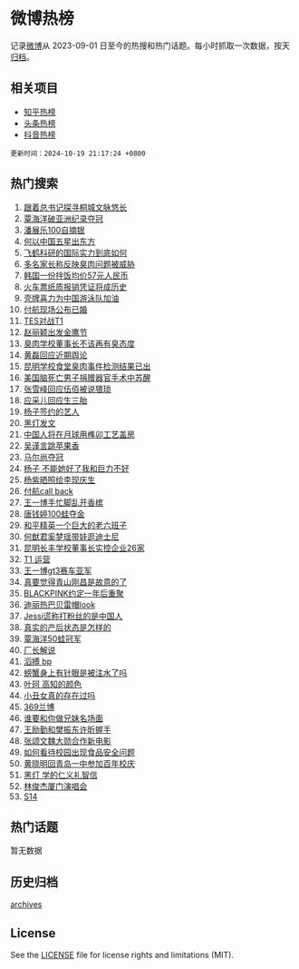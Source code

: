 # 微博热榜

记录[微博](https://www.weibo.com)从 2023-09-01 日至今的热搜和热门话题。每小时抓取一次数据，按天[归档](archives)。

## 相关项目

- [知乎热榜](https://github.com/hotarchive/zhihu)
- [头条热榜](https://github.com/hotarchive/toutiao)
- [抖音热榜](https://github.com/hotarchive/douyin)


`更新时间：2024-10-19 21:17:24 +0800`

## 热门搜索

1. [跟着总书记探寻桐城文脉悠长](https://m.weibo.cn/search?containerid=100103type%3D1%26t%3D10%26q%3D%23%E8%B7%9F%E7%9D%80%E6%80%BB%E4%B9%A6%E8%AE%B0%E6%8E%A2%E5%AF%BB%E6%A1%90%E5%9F%8E%E6%96%87%E8%84%89%E6%82%A0%E9%95%BF%23&stream_entry_id=51&isnewpage=1&extparam=seat%3D1%26pos%3D0%26cate%3D10103%26filter_type%3Drealtimehot%26q%3D%2523%25E8%25B7%259F%25E7%259D%2580%25E6%2580%25BB%25E4%25B9%25A6%25E8%25AE%25B0%25E6%258E%25A2%25E5%25AF%25BB%25E6%25A1%2590%25E5%259F%258E%25E6%2596%2587%25E8%2584%2589%25E6%2582%25A0%25E9%2595%25BF%2523%26dgr%3D0%26stream_entry_id%3D51%26c_type%3D51%26display_time%3D1729343843%26pre_seqid%3D172934384299302378085147)
1. [覃海洋破亚洲纪录夺冠](https://m.weibo.cn/search?containerid=100103type%3D1%26t%3D10%26q%3D%23%E8%A6%83%E6%B5%B7%E6%B4%8B%E7%A0%B4%E4%BA%9A%E6%B4%B2%E7%BA%AA%E5%BD%95%E5%A4%BA%E5%86%A0%23&stream_entry_id=31&isnewpage=1&extparam=seat%3D1%26flag%3D1%26realpos%3D1%26lcate%3D5001%26band_rank%3D1%26c_type%3D31%26cate%3D5001%26pos%3D0%26q%3D%2523%25E8%25A6%2583%25E6%25B5%25B7%25E6%25B4%258B%25E7%25A0%25B4%25E4%25BA%259A%25E6%25B4%25B2%25E7%25BA%25AA%25E5%25BD%2595%25E5%25A4%25BA%25E5%2586%25A0%2523%26dgr%3D0%26stream_entry_id%3D31%26filter_type%3Drealtimehot%26display_time%3D1729343843%26pre_seqid%3D172934384299302378085147)
1. [潘展乐100自摘银](https://m.weibo.cn/search?containerid=100103type%3D1%26t%3D10%26q%3D%23%E6%BD%98%E5%B1%95%E4%B9%90100%E8%87%AA%E6%91%98%E9%93%B6%23&stream_entry_id=31&isnewpage=1&extparam=seat%3D1%26flag%3D1%26realpos%3D2%26lcate%3D5001%26band_rank%3D2%26c_type%3D31%26cate%3D5001%26pos%3D1%26q%3D%2523%25E6%25BD%2598%25E5%25B1%2595%25E4%25B9%2590100%25E8%2587%25AA%25E6%2591%2598%25E9%2593%25B6%2523%26dgr%3D0%26stream_entry_id%3D31%26filter_type%3Drealtimehot%26display_time%3D1729343843%26pre_seqid%3D172934384299302378085147)
1. [何以中国五星出东方](https://m.weibo.cn/search?containerid=100103type%3D1%26t%3D10%26q%3D%23%E4%BD%95%E4%BB%A5%E4%B8%AD%E5%9B%BD%E4%BA%94%E6%98%9F%E5%87%BA%E4%B8%9C%E6%96%B9%23&stream_entry_id=31&isnewpage=1&extparam=seat%3D1%26flag%3D0%26realpos%3D3%26lcate%3D5001%26band_rank%3D3%26c_type%3D31%26cate%3D5001%26pos%3D2%26q%3D%2523%25E4%25BD%2595%25E4%25BB%25A5%25E4%25B8%25AD%25E5%259B%25BD%25E4%25BA%2594%25E6%2598%259F%25E5%2587%25BA%25E4%25B8%259C%25E6%2596%25B9%2523%26dgr%3D0%26stream_entry_id%3D31%26filter_type%3Drealtimehot%26display_time%3D1729343843%26pre_seqid%3D172934384299302378085147)
1. [飞鹤科研的国际实力到底如何](https://m.weibo.cn/search?containerid=100103type%3D1%26t%3D10%26q%3D%23%E9%A3%9E%E9%B9%A4%E7%A7%91%E7%A0%94%E7%9A%84%E5%9B%BD%E9%99%85%E5%AE%9E%E5%8A%9B%E5%88%B0%E5%BA%95%E5%A6%82%E4%BD%95%23&stream_entry_id=31&isnewpage=1&extparam=seat%3D1%26is_ad_pos%3D1%26filter_type%3Drealtimehot%26adid%3D259720%26lcate%3D5001%26band_rank%3D4%26c_type%3D31%26cate%3D5001%26pos%3D3%26q%3D%2523%25E9%25A3%259E%25E9%25B9%25A4%25E7%25A7%2591%25E7%25A0%2594%25E7%259A%2584%25E5%259B%25BD%25E9%2599%2585%25E5%25AE%259E%25E5%258A%259B%25E5%2588%25B0%25E5%25BA%2595%25E5%25A6%2582%25E4%25BD%2595%2523%26dgr%3D0%26stream_entry_id%3D31%26topic_ad%3D1%26display_time%3D1729343843%26pre_seqid%3D172934384299302378085147)
1. [多名家长称反映臭肉问题被威胁](https://m.weibo.cn/search?containerid=100103type%3D1%26t%3D10%26q%3D%23%E5%A4%9A%E5%90%8D%E5%AE%B6%E9%95%BF%E7%A7%B0%E5%8F%8D%E6%98%A0%E8%87%AD%E8%82%89%E9%97%AE%E9%A2%98%E8%A2%AB%E5%A8%81%E8%83%81%23&stream_entry_id=31&isnewpage=1&extparam=seat%3D1%26flag%3D0%26realpos%3D4%26lcate%3D5001%26band_rank%3D4%26c_type%3D31%26cate%3D5001%26pos%3D4%26q%3D%2523%25E5%25A4%259A%25E5%2590%258D%25E5%25AE%25B6%25E9%2595%25BF%25E7%25A7%25B0%25E5%258F%258D%25E6%2598%25A0%25E8%2587%25AD%25E8%2582%2589%25E9%2597%25AE%25E9%25A2%2598%25E8%25A2%25AB%25E5%25A8%2581%25E8%2583%2581%2523%26dgr%3D0%26stream_entry_id%3D31%26filter_type%3Drealtimehot%26display_time%3D1729343843%26pre_seqid%3D172934384299302378085147)
1. [韩国一份拌饭均价57元人民币](https://m.weibo.cn/search?containerid=100103type%3D1%26t%3D10%26q%3D%23%E9%9F%A9%E5%9B%BD%E4%B8%80%E4%BB%BD%E6%8B%8C%E9%A5%AD%E5%9D%87%E4%BB%B757%E5%85%83%E4%BA%BA%E6%B0%91%E5%B8%81%23&stream_entry_id=31&isnewpage=1&extparam=seat%3D1%26flag%3D0%26realpos%3D5%26lcate%3D5001%26band_rank%3D5%26c_type%3D31%26cate%3D5001%26pos%3D5%26q%3D%2523%25E9%259F%25A9%25E5%259B%25BD%25E4%25B8%2580%25E4%25BB%25BD%25E6%258B%258C%25E9%25A5%25AD%25E5%259D%2587%25E4%25BB%25B757%25E5%2585%2583%25E4%25BA%25BA%25E6%25B0%2591%25E5%25B8%2581%2523%26dgr%3D0%26stream_entry_id%3D31%26filter_type%3Drealtimehot%26display_time%3D1729343843%26pre_seqid%3D172934384299302378085147)
1. [火车票纸质报销凭证将成历史](https://m.weibo.cn/search?containerid=100103type%3D1%26t%3D10%26q%3D%23%E7%81%AB%E8%BD%A6%E7%A5%A8%E7%BA%B8%E8%B4%A8%E6%8A%A5%E9%94%80%E5%87%AD%E8%AF%81%E5%B0%86%E6%88%90%E5%8E%86%E5%8F%B2%23&stream_entry_id=31&isnewpage=1&extparam=seat%3D1%26flag%3D0%26realpos%3D6%26lcate%3D5001%26band_rank%3D6%26c_type%3D31%26cate%3D5001%26pos%3D6%26q%3D%2523%25E7%2581%25AB%25E8%25BD%25A6%25E7%25A5%25A8%25E7%25BA%25B8%25E8%25B4%25A8%25E6%258A%25A5%25E9%2594%2580%25E5%2587%25AD%25E8%25AF%2581%25E5%25B0%2586%25E6%2588%2590%25E5%258E%2586%25E5%258F%25B2%2523%26dgr%3D0%26stream_entry_id%3D31%26filter_type%3Drealtimehot%26display_time%3D1729343843%26pre_seqid%3D172934384299302378085147)
1. [壳牌喜力为中国游泳队加油](https://m.weibo.cn/search?containerid=100103type%3D1%26t%3D10%26q%3D%23%E5%A3%B3%E7%89%8C%E5%96%9C%E5%8A%9B%E4%B8%BA%E4%B8%AD%E5%9B%BD%E6%B8%B8%E6%B3%B3%E9%98%9F%E5%8A%A0%E6%B2%B9%23&stream_entry_id=31&isnewpage=1&extparam=seat%3D1%26is_ad_pos%3D1%26filter_type%3Drealtimehot%26adid%3D259535%26lcate%3D5001%26band_rank%3D7%26c_type%3D31%26cate%3D5001%26pos%3D7%26q%3D%2523%25E5%25A3%25B3%25E7%2589%258C%25E5%2596%259C%25E5%258A%259B%25E4%25B8%25BA%25E4%25B8%25AD%25E5%259B%25BD%25E6%25B8%25B8%25E6%25B3%25B3%25E9%2598%259F%25E5%258A%25A0%25E6%25B2%25B9%2523%26dgr%3D0%26stream_entry_id%3D31%26topic_ad%3D1%26display_time%3D1729343843%26pre_seqid%3D172934384299302378085147)
1. [付航现场公布已婚](https://m.weibo.cn/search?containerid=100103type%3D1%26t%3D10%26q%3D%E4%BB%98%E8%88%AA%E7%8E%B0%E5%9C%BA%E5%85%AC%E5%B8%83%E5%B7%B2%E5%A9%9A&stream_entry_id=31&isnewpage=1&extparam=seat%3D1%26flag%3D0%26realpos%3D7%26lcate%3D5001%26band_rank%3D7%26c_type%3D31%26cate%3D5001%26pos%3D8%26q%3D%25E4%25BB%2598%25E8%2588%25AA%25E7%258E%25B0%25E5%259C%25BA%25E5%2585%25AC%25E5%25B8%2583%25E5%25B7%25B2%25E5%25A9%259A%26dgr%3D0%26stream_entry_id%3D31%26filter_type%3Drealtimehot%26display_time%3D1729343843%26pre_seqid%3D172934384299302378085147)
1. [TES对战T1](https://m.weibo.cn/search?containerid=100103type%3D1%26t%3D10%26q%3D%23TES%E5%AF%B9%E6%88%98T1%23&stream_entry_id=31&isnewpage=1&extparam=seat%3D1%26flag%3D0%26realpos%3D8%26lcate%3D5001%26band_rank%3D8%26c_type%3D31%26cate%3D5001%26pos%3D9%26q%3D%2523TES%25E5%25AF%25B9%25E6%2588%2598T1%2523%26dgr%3D0%26stream_entry_id%3D31%26filter_type%3Drealtimehot%26display_time%3D1729343843%26pre_seqid%3D172934384299302378085147)
1. [赵丽颖出发金鹰节](https://m.weibo.cn/search?containerid=100103type%3D1%26t%3D10%26q%3D%23%E8%B5%B5%E4%B8%BD%E9%A2%96%E5%87%BA%E5%8F%91%E9%87%91%E9%B9%B0%E8%8A%82%23&stream_entry_id=31&isnewpage=1&extparam=seat%3D1%26flag%3D1%26realpos%3D9%26lcate%3D5001%26band_rank%3D9%26c_type%3D31%26cate%3D5001%26pos%3D10%26q%3D%2523%25E8%25B5%25B5%25E4%25B8%25BD%25E9%25A2%2596%25E5%2587%25BA%25E5%258F%2591%25E9%2587%2591%25E9%25B9%25B0%25E8%258A%2582%2523%26dgr%3D0%26stream_entry_id%3D31%26filter_type%3Drealtimehot%26display_time%3D1729343843%26pre_seqid%3D172934384299302378085147)
1. [臭肉学校董事长不该再有臭态度](https://m.weibo.cn/search?containerid=100103type%3D1%26t%3D10%26q%3D%23%E8%87%AD%E8%82%89%E5%AD%A6%E6%A0%A1%E8%91%A3%E4%BA%8B%E9%95%BF%E4%B8%8D%E8%AF%A5%E5%86%8D%E6%9C%89%E8%87%AD%E6%80%81%E5%BA%A6%23&stream_entry_id=31&isnewpage=1&extparam=seat%3D1%26flag%3D1%26realpos%3D10%26lcate%3D5001%26band_rank%3D10%26c_type%3D31%26cate%3D5001%26pos%3D11%26q%3D%2523%25E8%2587%25AD%25E8%2582%2589%25E5%25AD%25A6%25E6%25A0%25A1%25E8%2591%25A3%25E4%25BA%258B%25E9%2595%25BF%25E4%25B8%258D%25E8%25AF%25A5%25E5%2586%258D%25E6%259C%2589%25E8%2587%25AD%25E6%2580%2581%25E5%25BA%25A6%2523%26dgr%3D0%26stream_entry_id%3D31%26filter_type%3Drealtimehot%26display_time%3D1729343843%26pre_seqid%3D172934384299302378085147)
1. [黄磊回应近期舆论](https://m.weibo.cn/search?containerid=100103type%3D1%26t%3D10%26q%3D%23%E9%BB%84%E7%A3%8A%E5%9B%9E%E5%BA%94%E8%BF%91%E6%9C%9F%E8%88%86%E8%AE%BA%23&stream_entry_id=31&isnewpage=1&extparam=seat%3D1%26flag%3D2%26realpos%3D11%26lcate%3D5001%26band_rank%3D11%26c_type%3D31%26cate%3D5001%26pos%3D12%26q%3D%2523%25E9%25BB%2584%25E7%25A3%258A%25E5%259B%259E%25E5%25BA%2594%25E8%25BF%2591%25E6%259C%259F%25E8%2588%2586%25E8%25AE%25BA%2523%26dgr%3D0%26stream_entry_id%3D31%26filter_type%3Drealtimehot%26display_time%3D1729343843%26pre_seqid%3D172934384299302378085147)
1. [昆明学校食堂臭肉事件检测结果已出](https://m.weibo.cn/search?containerid=100103type%3D1%26t%3D10%26q%3D%23%E6%98%86%E6%98%8E%E5%AD%A6%E6%A0%A1%E9%A3%9F%E5%A0%82%E8%87%AD%E8%82%89%E4%BA%8B%E4%BB%B6%E6%A3%80%E6%B5%8B%E7%BB%93%E6%9E%9C%E5%B7%B2%E5%87%BA%23&stream_entry_id=31&isnewpage=1&extparam=seat%3D1%26flag%3D1%26realpos%3D12%26lcate%3D5001%26band_rank%3D12%26c_type%3D31%26cate%3D5001%26pos%3D13%26q%3D%2523%25E6%2598%2586%25E6%2598%258E%25E5%25AD%25A6%25E6%25A0%25A1%25E9%25A3%259F%25E5%25A0%2582%25E8%2587%25AD%25E8%2582%2589%25E4%25BA%258B%25E4%25BB%25B6%25E6%25A3%2580%25E6%25B5%258B%25E7%25BB%2593%25E6%259E%259C%25E5%25B7%25B2%25E5%2587%25BA%2523%26dgr%3D0%26stream_entry_id%3D31%26filter_type%3Drealtimehot%26display_time%3D1729343843%26pre_seqid%3D172934384299302378085147)
1. [美国脑死亡男子捐赠器官手术中苏醒](https://m.weibo.cn/search?containerid=100103type%3D1%26t%3D10%26q%3D%23%E7%BE%8E%E5%9B%BD%E8%84%91%E6%AD%BB%E4%BA%A1%E7%94%B7%E5%AD%90%E6%8D%90%E8%B5%A0%E5%99%A8%E5%AE%98%E6%89%8B%E6%9C%AF%E4%B8%AD%E8%8B%8F%E9%86%92%23&stream_entry_id=31&isnewpage=1&extparam=seat%3D1%26flag%3D2%26realpos%3D13%26lcate%3D5001%26band_rank%3D13%26c_type%3D31%26cate%3D5001%26pos%3D14%26q%3D%2523%25E7%25BE%258E%25E5%259B%25BD%25E8%2584%2591%25E6%25AD%25BB%25E4%25BA%25A1%25E7%2594%25B7%25E5%25AD%2590%25E6%258D%2590%25E8%25B5%25A0%25E5%2599%25A8%25E5%25AE%2598%25E6%2589%258B%25E6%259C%25AF%25E4%25B8%25AD%25E8%258B%258F%25E9%2586%2592%2523%26dgr%3D0%26stream_entry_id%3D31%26filter_type%3Drealtimehot%26display_time%3D1729343843%26pre_seqid%3D172934384299302378085147)
1. [张雪峰回应伍佰被说猥琐](https://m.weibo.cn/search?containerid=100103type%3D1%26t%3D10%26q%3D%23%E5%BC%A0%E9%9B%AA%E5%B3%B0%E5%9B%9E%E5%BA%94%E4%BC%8D%E4%BD%B0%E8%A2%AB%E8%AF%B4%E7%8C%A5%E7%90%90%23&stream_entry_id=31&isnewpage=1&extparam=seat%3D1%26flag%3D2%26realpos%3D14%26lcate%3D5001%26band_rank%3D14%26c_type%3D31%26cate%3D5001%26pos%3D15%26q%3D%2523%25E5%25BC%25A0%25E9%259B%25AA%25E5%25B3%25B0%25E5%259B%259E%25E5%25BA%2594%25E4%25BC%258D%25E4%25BD%25B0%25E8%25A2%25AB%25E8%25AF%25B4%25E7%258C%25A5%25E7%2590%2590%2523%26dgr%3D0%26stream_entry_id%3D31%26filter_type%3Drealtimehot%26display_time%3D1729343843%26pre_seqid%3D172934384299302378085147)
1. [应采儿回应生三胎](https://m.weibo.cn/search?containerid=100103type%3D1%26t%3D10%26q%3D%E5%BA%94%E9%87%87%E5%84%BF%E5%9B%9E%E5%BA%94%E7%94%9F%E4%B8%89%E8%83%8E&stream_entry_id=31&isnewpage=1&extparam=seat%3D1%26flag%3D2%26realpos%3D15%26lcate%3D5001%26band_rank%3D15%26c_type%3D31%26cate%3D5001%26pos%3D16%26q%3D%25E5%25BA%2594%25E9%2587%2587%25E5%2584%25BF%25E5%259B%259E%25E5%25BA%2594%25E7%2594%259F%25E4%25B8%2589%25E8%2583%258E%26dgr%3D0%26stream_entry_id%3D31%26filter_type%3Drealtimehot%26display_time%3D1729343843%26pre_seqid%3D172934384299302378085147)
1. [杨子签约的艺人](https://m.weibo.cn/search?containerid=100103type%3D1%26t%3D10%26q%3D%23%E6%9D%A8%E5%AD%90%E7%AD%BE%E7%BA%A6%E7%9A%84%E8%89%BA%E4%BA%BA%23&stream_entry_id=31&isnewpage=1&extparam=seat%3D1%26flag%3D0%26realpos%3D16%26lcate%3D5001%26band_rank%3D16%26c_type%3D31%26cate%3D5001%26pos%3D17%26q%3D%2523%25E6%259D%25A8%25E5%25AD%2590%25E7%25AD%25BE%25E7%25BA%25A6%25E7%259A%2584%25E8%2589%25BA%25E4%25BA%25BA%2523%26dgr%3D0%26stream_entry_id%3D31%26filter_type%3Drealtimehot%26display_time%3D1729343843%26pre_seqid%3D172934384299302378085147)
1. [黑灯发文](https://m.weibo.cn/search?containerid=100103type%3D1%26t%3D10%26q%3D%23%E9%BB%91%E7%81%AF%E5%8F%91%E6%96%87%23&stream_entry_id=31&isnewpage=1&extparam=seat%3D1%26flag%3D0%26realpos%3D17%26lcate%3D5001%26band_rank%3D17%26c_type%3D31%26cate%3D5001%26pos%3D18%26q%3D%2523%25E9%25BB%2591%25E7%2581%25AF%25E5%258F%2591%25E6%2596%2587%2523%26dgr%3D0%26stream_entry_id%3D31%26filter_type%3Drealtimehot%26display_time%3D1729343843%26pre_seqid%3D172934384299302378085147)
1. [中国人将在月球用榫卯工艺盖房](https://m.weibo.cn/search?containerid=100103type%3D1%26t%3D10%26q%3D%23%E4%B8%AD%E5%9B%BD%E4%BA%BA%E5%B0%86%E5%9C%A8%E6%9C%88%E7%90%83%E7%94%A8%E6%A6%AB%E5%8D%AF%E5%B7%A5%E8%89%BA%E7%9B%96%E6%88%BF%23&stream_entry_id=31&isnewpage=1&extparam=seat%3D1%26flag%3D0%26realpos%3D18%26lcate%3D5001%26band_rank%3D18%26c_type%3D31%26cate%3D5001%26pos%3D19%26q%3D%2523%25E4%25B8%25AD%25E5%259B%25BD%25E4%25BA%25BA%25E5%25B0%2586%25E5%259C%25A8%25E6%259C%2588%25E7%2590%2583%25E7%2594%25A8%25E6%25A6%25AB%25E5%258D%25AF%25E5%25B7%25A5%25E8%2589%25BA%25E7%259B%2596%25E6%2588%25BF%2523%26dgr%3D0%26stream_entry_id%3D31%26filter_type%3Drealtimehot%26display_time%3D1729343843%26pre_seqid%3D172934384299302378085147)
1. [吴谨言跳苹果香](https://m.weibo.cn/search?containerid=100103type%3D1%26t%3D10%26q%3D%23%E5%90%B4%E8%B0%A8%E8%A8%80%E8%B7%B3%E8%8B%B9%E6%9E%9C%E9%A6%99%23&stream_entry_id=31&isnewpage=1&extparam=seat%3D1%26flag%3D0%26realpos%3D19%26lcate%3D5001%26band_rank%3D19%26c_type%3D31%26cate%3D5001%26pos%3D20%26q%3D%2523%25E5%2590%25B4%25E8%25B0%25A8%25E8%25A8%2580%25E8%25B7%25B3%25E8%258B%25B9%25E6%259E%259C%25E9%25A6%2599%2523%26dgr%3D0%26stream_entry_id%3D31%26filter_type%3Drealtimehot%26display_time%3D1729343843%26pre_seqid%3D172934384299302378085147)
1. [马尔尚夺冠](https://m.weibo.cn/search?containerid=100103type%3D1%26t%3D10%26q%3D%E9%A9%AC%E5%B0%94%E5%B0%9A%E5%A4%BA%E5%86%A0&stream_entry_id=31&isnewpage=1&extparam=seat%3D1%26flag%3D1%26realpos%3D20%26lcate%3D5001%26band_rank%3D20%26c_type%3D31%26cate%3D5001%26pos%3D21%26q%3D%25E9%25A9%25AC%25E5%25B0%2594%25E5%25B0%259A%25E5%25A4%25BA%25E5%2586%25A0%26dgr%3D0%26stream_entry_id%3D31%26filter_type%3Drealtimehot%26display_time%3D1729343843%26pre_seqid%3D172934384299302378085147)
1. [杨子 不能她好了我和巨力不好](https://m.weibo.cn/search?containerid=100103type%3D1%26t%3D10%26q%3D%E6%9D%A8%E5%AD%90+%E4%B8%8D%E8%83%BD%E5%A5%B9%E5%A5%BD%E4%BA%86%E6%88%91%E5%92%8C%E5%B7%A8%E5%8A%9B%E4%B8%8D%E5%A5%BD&stream_entry_id=31&isnewpage=1&extparam=seat%3D1%26flag%3D2%26realpos%3D21%26lcate%3D5001%26band_rank%3D21%26c_type%3D31%26cate%3D5001%26pos%3D22%26q%3D%25E6%259D%25A8%25E5%25AD%2590%2520%25E4%25B8%258D%25E8%2583%25BD%25E5%25A5%25B9%25E5%25A5%25BD%25E4%25BA%2586%25E6%2588%2591%25E5%2592%258C%25E5%25B7%25A8%25E5%258A%259B%25E4%25B8%258D%25E5%25A5%25BD%26dgr%3D0%26stream_entry_id%3D31%26filter_type%3Drealtimehot%26display_time%3D1729343843%26pre_seqid%3D172934384299302378085147)
1. [杨紫晒照给李现庆生](https://m.weibo.cn/search?containerid=100103type%3D1%26t%3D10%26q%3D%23%E6%9D%A8%E7%B4%AB%E6%99%92%E7%85%A7%E7%BB%99%E6%9D%8E%E7%8E%B0%E5%BA%86%E7%94%9F%23&stream_entry_id=31&isnewpage=1&extparam=seat%3D1%26flag%3D0%26realpos%3D22%26lcate%3D5001%26band_rank%3D22%26c_type%3D31%26cate%3D5001%26pos%3D23%26q%3D%2523%25E6%259D%25A8%25E7%25B4%25AB%25E6%2599%2592%25E7%2585%25A7%25E7%25BB%2599%25E6%259D%258E%25E7%258E%25B0%25E5%25BA%2586%25E7%2594%259F%2523%26dgr%3D0%26stream_entry_id%3D31%26filter_type%3Drealtimehot%26display_time%3D1729343843%26pre_seqid%3D172934384299302378085147)
1. [付航call back](https://m.weibo.cn/search?containerid=100103type%3D1%26t%3D10%26q%3D%E4%BB%98%E8%88%AAcall+back&stream_entry_id=31&isnewpage=1&extparam=seat%3D1%26flag%3D0%26realpos%3D23%26lcate%3D5001%26band_rank%3D23%26c_type%3D31%26cate%3D5001%26pos%3D24%26q%3D%25E4%25BB%2598%25E8%2588%25AAcall%2520back%26dgr%3D0%26stream_entry_id%3D31%26filter_type%3Drealtimehot%26display_time%3D1729343843%26pre_seqid%3D172934384299302378085147)
1. [王一博手忙脚乱开香槟](https://m.weibo.cn/search?containerid=100103type%3D1%26t%3D10%26q%3D%23%E7%8E%8B%E4%B8%80%E5%8D%9A%E6%89%8B%E5%BF%99%E8%84%9A%E4%B9%B1%E5%BC%80%E9%A6%99%E6%A7%9F%23&stream_entry_id=31&isnewpage=1&extparam=seat%3D1%26flag%3D1%26realpos%3D24%26lcate%3D5001%26band_rank%3D24%26c_type%3D31%26cate%3D5001%26pos%3D25%26q%3D%2523%25E7%258E%258B%25E4%25B8%2580%25E5%258D%259A%25E6%2589%258B%25E5%25BF%2599%25E8%2584%259A%25E4%25B9%25B1%25E5%25BC%2580%25E9%25A6%2599%25E6%25A7%259F%2523%26dgr%3D0%26stream_entry_id%3D31%26filter_type%3Drealtimehot%26display_time%3D1729343843%26pre_seqid%3D172934384299302378085147)
1. [唐钱婷100蛙夺金](https://m.weibo.cn/search?containerid=100103type%3D1%26t%3D10%26q%3D%23%E5%94%90%E9%92%B1%E5%A9%B7100%E8%9B%99%E5%A4%BA%E9%87%91%23&stream_entry_id=31&isnewpage=1&extparam=seat%3D1%26flag%3D1%26realpos%3D25%26lcate%3D5001%26band_rank%3D25%26c_type%3D31%26cate%3D5001%26pos%3D26%26q%3D%2523%25E5%2594%2590%25E9%2592%25B1%25E5%25A9%25B7100%25E8%259B%2599%25E5%25A4%25BA%25E9%2587%2591%2523%26dgr%3D0%26stream_entry_id%3D31%26filter_type%3Drealtimehot%26display_time%3D1729343843%26pre_seqid%3D172934384299302378085147)
1. [和平精英一个巨大的老六班子](https://m.weibo.cn/search?containerid=100103type%3D1%26t%3D10%26q%3D%23%E5%92%8C%E5%B9%B3%E7%B2%BE%E8%8B%B1%E4%B8%80%E4%B8%AA%E5%B7%A8%E5%A4%A7%E7%9A%84%E8%80%81%E5%85%AD%E7%8F%AD%E5%AD%90%23&stream_entry_id=31&isnewpage=1&extparam=seat%3D1%26flag%3D0%26realpos%3D26%26filter_type%3Drealtimehot%26c_type%3D31%26stream_entry_id%3D31%26lcate%3D5001%26cate%3D5001%26q%3D%2523%25E5%2592%258C%25E5%25B9%25B3%25E7%25B2%25BE%25E8%258B%25B1%25E4%25B8%2580%25E4%25B8%25AA%25E5%25B7%25A8%25E5%25A4%25A7%25E7%259A%2584%25E8%2580%2581%25E5%2585%25AD%25E7%258F%25AD%25E5%25AD%2590%2523%26pos%3D27%26dgr%3D0%26band_rank%3D26%26adid%3D259703%26display_time%3D1729343843%26pre_seqid%3D172934384299302378085147)
1. [何猷君奚梦瑶带娃逛迪士尼](https://m.weibo.cn/search?containerid=100103type%3D1%26t%3D10%26q%3D%23%E4%BD%95%E7%8C%B7%E5%90%9B%E5%A5%9A%E6%A2%A6%E7%91%B6%E5%B8%A6%E5%A8%83%E9%80%9B%E8%BF%AA%E5%A3%AB%E5%B0%BC%23&stream_entry_id=31&isnewpage=1&extparam=seat%3D1%26flag%3D1%26realpos%3D27%26lcate%3D5001%26band_rank%3D27%26c_type%3D31%26cate%3D5001%26pos%3D28%26q%3D%2523%25E4%25BD%2595%25E7%258C%25B7%25E5%2590%259B%25E5%25A5%259A%25E6%25A2%25A6%25E7%2591%25B6%25E5%25B8%25A6%25E5%25A8%2583%25E9%2580%259B%25E8%25BF%25AA%25E5%25A3%25AB%25E5%25B0%25BC%2523%26dgr%3D0%26stream_entry_id%3D31%26filter_type%3Drealtimehot%26display_time%3D1729343843%26pre_seqid%3D172934384299302378085147)
1. [昆明长丰学校董事长实控企业26家](https://m.weibo.cn/search?containerid=100103type%3D1%26t%3D10%26q%3D%23%E6%98%86%E6%98%8E%E9%95%BF%E4%B8%B0%E5%AD%A6%E6%A0%A1%E8%91%A3%E4%BA%8B%E9%95%BF%E5%AE%9E%E6%8E%A7%E4%BC%81%E4%B8%9A26%E5%AE%B6%23&stream_entry_id=31&isnewpage=1&extparam=seat%3D1%26flag%3D1%26realpos%3D28%26lcate%3D5001%26band_rank%3D28%26c_type%3D31%26cate%3D5001%26pos%3D29%26q%3D%2523%25E6%2598%2586%25E6%2598%258E%25E9%2595%25BF%25E4%25B8%25B0%25E5%25AD%25A6%25E6%25A0%25A1%25E8%2591%25A3%25E4%25BA%258B%25E9%2595%25BF%25E5%25AE%259E%25E6%258E%25A7%25E4%25BC%2581%25E4%25B8%259A26%25E5%25AE%25B6%2523%26dgr%3D0%26stream_entry_id%3D31%26filter_type%3Drealtimehot%26display_time%3D1729343843%26pre_seqid%3D172934384299302378085147)
1. [T1 运营](https://m.weibo.cn/search?containerid=100103type%3D1%26t%3D10%26q%3DT1+%E8%BF%90%E8%90%A5&stream_entry_id=31&isnewpage=1&extparam=seat%3D1%26flag%3D1%26realpos%3D29%26lcate%3D5001%26band_rank%3D29%26c_type%3D31%26cate%3D5001%26pos%3D30%26q%3DT1%2520%25E8%25BF%2590%25E8%2590%25A5%26dgr%3D0%26stream_entry_id%3D31%26filter_type%3Drealtimehot%26display_time%3D1729343843%26pre_seqid%3D172934384299302378085147)
1. [王一博gt3赛车亚军](https://m.weibo.cn/search?containerid=100103type%3D1%26t%3D10%26q%3D%23%E7%8E%8B%E4%B8%80%E5%8D%9Agt3%E8%B5%9B%E8%BD%A6%E4%BA%9A%E5%86%9B%23&stream_entry_id=31&isnewpage=1&extparam=seat%3D1%26flag%3D0%26realpos%3D30%26lcate%3D5001%26band_rank%3D30%26c_type%3D31%26cate%3D5001%26pos%3D31%26q%3D%2523%25E7%258E%258B%25E4%25B8%2580%25E5%258D%259Agt3%25E8%25B5%259B%25E8%25BD%25A6%25E4%25BA%259A%25E5%2586%259B%2523%26dgr%3D0%26stream_entry_id%3D31%26filter_type%3Drealtimehot%26display_time%3D1729343843%26pre_seqid%3D172934384299302378085147)
1. [真要觉得青山刚昌是故意的了](https://m.weibo.cn/search?containerid=100103type%3D1%26t%3D10%26q%3D%E7%9C%9F%E8%A6%81%E8%A7%89%E5%BE%97%E9%9D%92%E5%B1%B1%E5%88%9A%E6%98%8C%E6%98%AF%E6%95%85%E6%84%8F%E7%9A%84%E4%BA%86&stream_entry_id=31&isnewpage=1&extparam=seat%3D1%26flag%3D1%26realpos%3D31%26lcate%3D5001%26band_rank%3D31%26c_type%3D31%26cate%3D5001%26pos%3D32%26q%3D%25E7%259C%259F%25E8%25A6%2581%25E8%25A7%2589%25E5%25BE%2597%25E9%259D%2592%25E5%25B1%25B1%25E5%2588%259A%25E6%2598%258C%25E6%2598%25AF%25E6%2595%2585%25E6%2584%258F%25E7%259A%2584%25E4%25BA%2586%26dgr%3D0%26stream_entry_id%3D31%26filter_type%3Drealtimehot%26display_time%3D1729343843%26pre_seqid%3D172934384299302378085147)
1. [BLACKPINK约定一年后重聚](https://m.weibo.cn/search?containerid=100103type%3D1%26t%3D10%26q%3DBLACKPINK%E7%BA%A6%E5%AE%9A%E4%B8%80%E5%B9%B4%E5%90%8E%E9%87%8D%E8%81%9A&stream_entry_id=31&isnewpage=1&extparam=seat%3D1%26flag%3D0%26realpos%3D32%26lcate%3D5001%26band_rank%3D32%26c_type%3D31%26cate%3D5001%26pos%3D33%26q%3DBLACKPINK%25E7%25BA%25A6%25E5%25AE%259A%25E4%25B8%2580%25E5%25B9%25B4%25E5%2590%258E%25E9%2587%258D%25E8%2581%259A%26dgr%3D0%26stream_entry_id%3D31%26filter_type%3Drealtimehot%26display_time%3D1729343843%26pre_seqid%3D172934384299302378085147)
1. [迪丽热巴贝雷帽look](https://m.weibo.cn/search?containerid=100103type%3D1%26t%3D10%26q%3D%23%E8%BF%AA%E4%B8%BD%E7%83%AD%E5%B7%B4%E8%B4%9D%E9%9B%B7%E5%B8%BDlook%23&stream_entry_id=31&isnewpage=1&extparam=seat%3D1%26flag%3D0%26realpos%3D33%26lcate%3D5001%26band_rank%3D33%26c_type%3D31%26cate%3D5001%26pos%3D34%26q%3D%2523%25E8%25BF%25AA%25E4%25B8%25BD%25E7%2583%25AD%25E5%25B7%25B4%25E8%25B4%259D%25E9%259B%25B7%25E5%25B8%25BDlook%2523%26dgr%3D0%26stream_entry_id%3D31%26filter_type%3Drealtimehot%26display_time%3D1729343843%26pre_seqid%3D172934384299302378085147)
1. [Jessi谎称打粉丝的是中国人](https://m.weibo.cn/search?containerid=100103type%3D1%26t%3D10%26q%3D%23Jessi%E8%B0%8E%E7%A7%B0%E6%89%93%E7%B2%89%E4%B8%9D%E7%9A%84%E6%98%AF%E4%B8%AD%E5%9B%BD%E4%BA%BA%23&stream_entry_id=31&isnewpage=1&extparam=seat%3D1%26flag%3D0%26realpos%3D34%26lcate%3D5001%26band_rank%3D34%26c_type%3D31%26cate%3D5001%26pos%3D35%26q%3D%2523Jessi%25E8%25B0%258E%25E7%25A7%25B0%25E6%2589%2593%25E7%25B2%2589%25E4%25B8%259D%25E7%259A%2584%25E6%2598%25AF%25E4%25B8%25AD%25E5%259B%25BD%25E4%25BA%25BA%2523%26dgr%3D0%26stream_entry_id%3D31%26filter_type%3Drealtimehot%26display_time%3D1729343843%26pre_seqid%3D172934384299302378085147)
1. [真实的产后状态是怎样的](https://m.weibo.cn/search?containerid=100103type%3D1%26t%3D10%26q%3D%E7%9C%9F%E5%AE%9E%E7%9A%84%E4%BA%A7%E5%90%8E%E7%8A%B6%E6%80%81%E6%98%AF%E6%80%8E%E6%A0%B7%E7%9A%84&stream_entry_id=31&isnewpage=1&extparam=seat%3D1%26flag%3D1%26realpos%3D35%26lcate%3D5001%26band_rank%3D35%26c_type%3D31%26cate%3D5001%26pos%3D36%26q%3D%25E7%259C%259F%25E5%25AE%259E%25E7%259A%2584%25E4%25BA%25A7%25E5%2590%258E%25E7%258A%25B6%25E6%2580%2581%25E6%2598%25AF%25E6%2580%258E%25E6%25A0%25B7%25E7%259A%2584%26dgr%3D0%26stream_entry_id%3D31%26filter_type%3Drealtimehot%26display_time%3D1729343843%26pre_seqid%3D172934384299302378085147)
1. [覃海洋50蛙冠军](https://m.weibo.cn/search?containerid=100103type%3D1%26t%3D10%26q%3D%23%E8%A6%83%E6%B5%B7%E6%B4%8B50%E8%9B%99%E5%86%A0%E5%86%9B%23&stream_entry_id=31&isnewpage=1&extparam=seat%3D1%26flag%3D1%26realpos%3D36%26lcate%3D5001%26band_rank%3D36%26c_type%3D31%26cate%3D5001%26pos%3D37%26q%3D%2523%25E8%25A6%2583%25E6%25B5%25B7%25E6%25B4%258B50%25E8%259B%2599%25E5%2586%25A0%25E5%2586%259B%2523%26dgr%3D0%26stream_entry_id%3D31%26filter_type%3Drealtimehot%26display_time%3D1729343843%26pre_seqid%3D172934384299302378085147)
1. [厂长解说](https://m.weibo.cn/search?containerid=100103type%3D1%26t%3D10%26q%3D%E5%8E%82%E9%95%BF%E8%A7%A3%E8%AF%B4&stream_entry_id=31&isnewpage=1&extparam=seat%3D1%26flag%3D1%26realpos%3D37%26lcate%3D5001%26band_rank%3D37%26c_type%3D31%26cate%3D5001%26pos%3D38%26q%3D%25E5%258E%2582%25E9%2595%25BF%25E8%25A7%25A3%25E8%25AF%25B4%26dgr%3D0%26stream_entry_id%3D31%26filter_type%3Drealtimehot%26display_time%3D1729343843%26pre_seqid%3D172934384299302378085147)
1. [滔搏 bp](https://m.weibo.cn/search?containerid=100103type%3D1%26t%3D10%26q%3D%E6%BB%94%E6%90%8F+bp&stream_entry_id=31&isnewpage=1&extparam=seat%3D1%26flag%3D1%26realpos%3D38%26lcate%3D5001%26band_rank%3D38%26c_type%3D31%26cate%3D5001%26pos%3D39%26q%3D%25E6%25BB%2594%25E6%2590%258F%2520bp%26dgr%3D0%26stream_entry_id%3D31%26filter_type%3Drealtimehot%26display_time%3D1729343843%26pre_seqid%3D172934384299302378085147)
1. [螃蟹身上有针眼是被注水了吗](https://m.weibo.cn/search?containerid=100103type%3D1%26t%3D10%26q%3D%23%E8%9E%83%E8%9F%B9%E8%BA%AB%E4%B8%8A%E6%9C%89%E9%92%88%E7%9C%BC%E6%98%AF%E8%A2%AB%E6%B3%A8%E6%B0%B4%E4%BA%86%E5%90%97%23&stream_entry_id=31&isnewpage=1&extparam=seat%3D1%26flag%3D0%26realpos%3D39%26lcate%3D5001%26band_rank%3D39%26c_type%3D31%26cate%3D5001%26pos%3D40%26q%3D%2523%25E8%259E%2583%25E8%259F%25B9%25E8%25BA%25AB%25E4%25B8%258A%25E6%259C%2589%25E9%2592%2588%25E7%259C%25BC%25E6%2598%25AF%25E8%25A2%25AB%25E6%25B3%25A8%25E6%25B0%25B4%25E4%25BA%2586%25E5%2590%2597%2523%26dgr%3D0%26stream_entry_id%3D31%26filter_type%3Drealtimehot%26display_time%3D1729343843%26pre_seqid%3D172934384299302378085147)
1. [叶珂 高知的颜色](https://m.weibo.cn/search?containerid=100103type%3D1%26t%3D10%26q%3D%E5%8F%B6%E7%8F%82+%E9%AB%98%E7%9F%A5%E7%9A%84%E9%A2%9C%E8%89%B2&stream_entry_id=31&isnewpage=1&extparam=seat%3D1%26flag%3D0%26realpos%3D40%26lcate%3D5001%26band_rank%3D40%26c_type%3D31%26cate%3D5001%26pos%3D41%26q%3D%25E5%258F%25B6%25E7%258F%2582%2520%25E9%25AB%2598%25E7%259F%25A5%25E7%259A%2584%25E9%25A2%259C%25E8%2589%25B2%26dgr%3D0%26stream_entry_id%3D31%26filter_type%3Drealtimehot%26display_time%3D1729343843%26pre_seqid%3D172934384299302378085147)
1. [小丑女真的存在过吗](https://m.weibo.cn/search?containerid=100103type%3D1%26t%3D10%26q%3D%E5%B0%8F%E4%B8%91%E5%A5%B3%E7%9C%9F%E7%9A%84%E5%AD%98%E5%9C%A8%E8%BF%87%E5%90%97&stream_entry_id=31&isnewpage=1&extparam=seat%3D1%26flag%3D1%26realpos%3D41%26lcate%3D5001%26band_rank%3D41%26c_type%3D31%26cate%3D5001%26pos%3D42%26q%3D%25E5%25B0%258F%25E4%25B8%2591%25E5%25A5%25B3%25E7%259C%259F%25E7%259A%2584%25E5%25AD%2598%25E5%259C%25A8%25E8%25BF%2587%25E5%2590%2597%26dgr%3D0%26stream_entry_id%3D31%26filter_type%3Drealtimehot%26display_time%3D1729343843%26pre_seqid%3D172934384299302378085147)
1. [369兰博](https://m.weibo.cn/search?containerid=100103type%3D1%26t%3D10%26q%3D369%E5%85%B0%E5%8D%9A&stream_entry_id=31&isnewpage=1&extparam=seat%3D1%26flag%3D1%26realpos%3D42%26lcate%3D5001%26band_rank%3D42%26c_type%3D31%26cate%3D5001%26pos%3D43%26q%3D369%25E5%2585%25B0%25E5%258D%259A%26dgr%3D0%26stream_entry_id%3D31%26filter_type%3Drealtimehot%26display_time%3D1729343843%26pre_seqid%3D172934384299302378085147)
1. [谁要和你做兄妹名场面](https://m.weibo.cn/search?containerid=100103type%3D1%26t%3D10%26q%3D%E8%B0%81%E8%A6%81%E5%92%8C%E4%BD%A0%E5%81%9A%E5%85%84%E5%A6%B9%E5%90%8D%E5%9C%BA%E9%9D%A2&stream_entry_id=31&isnewpage=1&extparam=seat%3D1%26flag%3D0%26realpos%3D43%26lcate%3D5001%26band_rank%3D43%26c_type%3D31%26cate%3D5001%26pos%3D44%26q%3D%25E8%25B0%2581%25E8%25A6%2581%25E5%2592%258C%25E4%25BD%25A0%25E5%2581%259A%25E5%2585%2584%25E5%25A6%25B9%25E5%2590%258D%25E5%259C%25BA%25E9%259D%25A2%26dgr%3D0%26stream_entry_id%3D31%26filter_type%3Drealtimehot%26display_time%3D1729343843%26pre_seqid%3D172934384299302378085147)
1. [王励勤和樊振东许昕握手](https://m.weibo.cn/search?containerid=100103type%3D1%26t%3D10%26q%3D%23%E7%8E%8B%E5%8A%B1%E5%8B%A4%E5%92%8C%E6%A8%8A%E6%8C%AF%E4%B8%9C%E8%AE%B8%E6%98%95%E6%8F%A1%E6%89%8B%23&stream_entry_id=31&isnewpage=1&extparam=seat%3D1%26flag%3D0%26realpos%3D44%26lcate%3D5001%26band_rank%3D44%26c_type%3D31%26cate%3D5001%26pos%3D45%26q%3D%2523%25E7%258E%258B%25E5%258A%25B1%25E5%258B%25A4%25E5%2592%258C%25E6%25A8%258A%25E6%258C%25AF%25E4%25B8%259C%25E8%25AE%25B8%25E6%2598%2595%25E6%258F%25A1%25E6%2589%258B%2523%26dgr%3D0%26stream_entry_id%3D31%26filter_type%3Drealtimehot%26display_time%3D1729343843%26pre_seqid%3D172934384299302378085147)
1. [张颂文魏大勋合作新电影](https://m.weibo.cn/search?containerid=100103type%3D1%26t%3D10%26q%3D%23%E5%BC%A0%E9%A2%82%E6%96%87%E9%AD%8F%E5%A4%A7%E5%8B%8B%E5%90%88%E4%BD%9C%E6%96%B0%E7%94%B5%E5%BD%B1%23&stream_entry_id=31&isnewpage=1&extparam=seat%3D1%26flag%3D1%26realpos%3D45%26lcate%3D5001%26band_rank%3D45%26c_type%3D31%26cate%3D5001%26pos%3D46%26q%3D%2523%25E5%25BC%25A0%25E9%25A2%2582%25E6%2596%2587%25E9%25AD%258F%25E5%25A4%25A7%25E5%258B%258B%25E5%2590%2588%25E4%25BD%259C%25E6%2596%25B0%25E7%2594%25B5%25E5%25BD%25B1%2523%26dgr%3D0%26stream_entry_id%3D31%26filter_type%3Drealtimehot%26display_time%3D1729343843%26pre_seqid%3D172934384299302378085147)
1. [如何看待校园出现食品安全问题](https://m.weibo.cn/search?containerid=100103type%3D1%26t%3D10%26q%3D%23%E5%A6%82%E4%BD%95%E7%9C%8B%E5%BE%85%E6%A0%A1%E5%9B%AD%E5%87%BA%E7%8E%B0%E9%A3%9F%E5%93%81%E5%AE%89%E5%85%A8%E9%97%AE%E9%A2%98%23&stream_entry_id=31&isnewpage=1&extparam=seat%3D1%26flag%3D1%26realpos%3D46%26lcate%3D5001%26band_rank%3D46%26c_type%3D31%26cate%3D5001%26pos%3D47%26q%3D%2523%25E5%25A6%2582%25E4%25BD%2595%25E7%259C%258B%25E5%25BE%2585%25E6%25A0%25A1%25E5%259B%25AD%25E5%2587%25BA%25E7%258E%25B0%25E9%25A3%259F%25E5%2593%2581%25E5%25AE%2589%25E5%2585%25A8%25E9%2597%25AE%25E9%25A2%2598%2523%26dgr%3D0%26stream_entry_id%3D31%26filter_type%3Drealtimehot%26display_time%3D1729343843%26pre_seqid%3D172934384299302378085147)
1. [黄晓明回青岛一中参加百年校庆](https://m.weibo.cn/search?containerid=100103type%3D1%26t%3D10%26q%3D%23%E9%BB%84%E6%99%93%E6%98%8E%E5%9B%9E%E9%9D%92%E5%B2%9B%E4%B8%80%E4%B8%AD%E5%8F%82%E5%8A%A0%E7%99%BE%E5%B9%B4%E6%A0%A1%E5%BA%86%23&stream_entry_id=31&isnewpage=1&extparam=seat%3D1%26flag%3D0%26realpos%3D47%26lcate%3D5001%26band_rank%3D47%26c_type%3D31%26cate%3D5001%26pos%3D48%26q%3D%2523%25E9%25BB%2584%25E6%2599%2593%25E6%2598%258E%25E5%259B%259E%25E9%259D%2592%25E5%25B2%259B%25E4%25B8%2580%25E4%25B8%25AD%25E5%258F%2582%25E5%258A%25A0%25E7%2599%25BE%25E5%25B9%25B4%25E6%25A0%25A1%25E5%25BA%2586%2523%26dgr%3D0%26stream_entry_id%3D31%26filter_type%3Drealtimehot%26display_time%3D1729343843%26pre_seqid%3D172934384299302378085147)
1. [黑灯 学的仁义礼智信](https://m.weibo.cn/search?containerid=100103type%3D1%26t%3D10%26q%3D%E9%BB%91%E7%81%AF+%E5%AD%A6%E7%9A%84%E4%BB%81%E4%B9%89%E7%A4%BC%E6%99%BA%E4%BF%A1&stream_entry_id=31&isnewpage=1&extparam=seat%3D1%26flag%3D1%26realpos%3D48%26lcate%3D5001%26band_rank%3D48%26c_type%3D31%26cate%3D5001%26pos%3D49%26q%3D%25E9%25BB%2591%25E7%2581%25AF%2520%25E5%25AD%25A6%25E7%259A%2584%25E4%25BB%2581%25E4%25B9%2589%25E7%25A4%25BC%25E6%2599%25BA%25E4%25BF%25A1%26dgr%3D0%26stream_entry_id%3D31%26filter_type%3Drealtimehot%26display_time%3D1729343843%26pre_seqid%3D172934384299302378085147)
1. [林俊杰厦门演唱会](https://m.weibo.cn/search?containerid=100103type%3D1%26t%3D10%26q%3D%E6%9E%97%E4%BF%8A%E6%9D%B0%E5%8E%A6%E9%97%A8%E6%BC%94%E5%94%B1%E4%BC%9A&stream_entry_id=31&isnewpage=1&extparam=seat%3D1%26flag%3D1%26realpos%3D49%26lcate%3D5001%26band_rank%3D49%26c_type%3D31%26cate%3D5001%26pos%3D50%26q%3D%25E6%259E%2597%25E4%25BF%258A%25E6%259D%25B0%25E5%258E%25A6%25E9%2597%25A8%25E6%25BC%2594%25E5%2594%25B1%25E4%25BC%259A%26dgr%3D0%26stream_entry_id%3D31%26filter_type%3Drealtimehot%26display_time%3D1729343843%26pre_seqid%3D172934384299302378085147)
1. [S14](https://m.weibo.cn/search?containerid=100103type%3D1%26t%3D10%26q%3DS14&stream_entry_id=31&isnewpage=1&extparam=seat%3D1%26flag%3D1%26realpos%3D50%26lcate%3D5001%26band_rank%3D50%26c_type%3D31%26cate%3D5001%26pos%3D51%26q%3DS14%26dgr%3D0%26stream_entry_id%3D31%26filter_type%3Drealtimehot%26display_time%3D1729343843%26pre_seqid%3D172934384299302378085147)

## 热门话题

暂无数据

## 历史归档

[archives](archives)

## License

See the [LICENSE](LICENSE) file for license rights and limitations (MIT).
